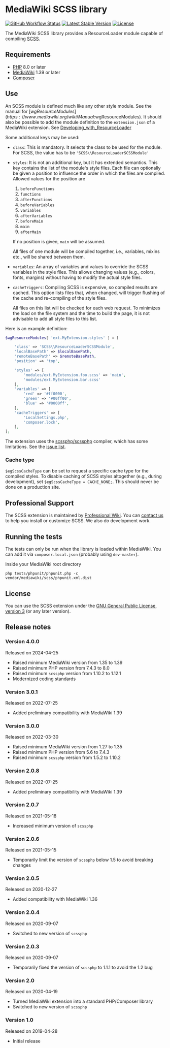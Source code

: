 # MediaWiki SCSS library

[![GitHub Workflow Status](https://img.shields.io/github/actions/workflow/status/ProfessionalWiki/SCSS/ci.yml?branch=master)](https://github.com/ProfessionalWiki/SCSS/actions?query=workflow%3ACI)
[![Latest Stable Version](https://poser.pugx.org/mediawiki/scss/v/stable)](https://packagist.org/packages/mediawiki/scss)
[![License](https://poser.pugx.org/mediawiki/scss/license)](https://packagist.org/packages/mediawiki/scss)

The MediaWiki SCSS library provides a ResourceLoader module capable of compiling [SCSS].

## Requirements

- [PHP] 8.0 or later
- [MediaWiki] 1.39 or later
- [Composer]

## Use

An SCSS module is defined much like any other style module. See the manual for
[$wgResourceModules](https://www.mediawiki.org/wiki/Manual:$wgResourceModules).
It should also be possible to add the module definition to the `extension.json`
of a MediaWiki extension. See
[Developing_with_ResourceLoader](https://www.mediawiki.org/wiki/ResourceLoader/Developing_with_ResourceLoader)

Some additional keys may be used:
* `class`:
	This is mandatory. It selects the class to be used for the module. For
 	SCSS, the value has to be `'SCSS\\ResourceLoaderSCSSModule'`
* `styles`:
	It is not an additional key, but it has extended semantics. This key
	contains the list of the module's style files. Each file can optionally be
	given a position to influence the order in which the files are compiled.
	Allowed values for the position are
	1. `beforeFunctions`
	2. `functions`
	3. `afterFunctions`
    4. `beforeVariables`
    5. `variables`
    6. `afterVariables`
    7. `beforeMain`
    8. `main`
    9. `afterMain`

	If no position is given, `main` will be assumed.

    All files of one module will be compiled together, i.e., variables, mixins
    etc., will be shared between them.

* `variables`:
	An array of variables and values to override the SCSS variables in the
	style files. This allows changing values (e.g., colors, fonts, margins)
	without having to modify the actual style files.
* `cacheTriggers`:
	Compiling SCSS is expensive, so compiled results are cached. This option
	lists files that, when changed, will trigger flushing of the cache and
	re-compiling of the style files.

	All files on this list will be checked for each web request. To minimizes the
	load on the file system and the time to build the page, it is not advisable
	to add all style files to this list.

Here is an example definition:
```php
$wgResourceModules[ 'ext.MyExtension.styles' ] = [

	'class' => 'SCSS\\ResourceLoaderSCSSModule',
	'localBasePath' => $localBasePath,
	'remoteBasePath' => $remoteBasePath,
	'position' => 'top',

	'styles' => [
		'modules/ext.MyExtension.foo.scss' => 'main',
		'modules/ext.MyExtension.bar.scss'
	],
	'variables' => [
		'red' => '#ff0000',
		'green' => '#00ff00',
		'blue' => '#0000ff',
	],
	'cacheTriggers' => [
		'LocalSettings.php',
		'composer.lock',
	],
];
```

The extension uses the [scssphp/scssphp](https://github.com/scssphp/scssphp)
compiler, which has some limitations. See the
[issue list](https://github.com/scssphp/scssphp/issues).


### Cache type

`$egScssCacheType` can be set to request a specific cache type for the compiled
styles. To disable caching of SCSS styles altogether (e.g., during development),
set `$egScssCacheType = CACHE_NONE;`. This should never be done on a production
site.

## Professional Support

The SCSS extension is maintained by [Professional Wiki](https://professional.wiki).
You can [contact us][contact-form] to help you install or customize SCSS.
We also do development work.

## Running the tests

The tests can only be run when the library is loaded within MediaWiki.
You can add it via `composer.local.json` (probably using `dev-master`).

Inside your MediaWiki root directory

    php tests/phpunit/phpunit.php -c vendor/mediawiki/scss/phpunit.xml.dist

## License

You can use the SCSS extension under the [GNU General Public License,
version 3][license] (or any later version).

[PHP]: https://php.net
[MediaWiki]: https://www.mediawiki.org/wiki/MediaWiki
[Composer]: https://getcomposer.org/
[license]: https://www.gnu.org/copyleft/gpl.html
[SCSS]: https://en.wikipedia.org/wiki/Sass_(stylesheet_language)
[contact-form]: https://professional.wiki/en/contact

## Release notes

### Version 4.0.0

Released on 2024-04-25

* Raised minimum MediaWiki version from 1.35 to 1.39
* Raised minimum PHP version from 7.4.3 to 8.0
* Raised minimum `scssphp` version from 1.10.2 to 1.12.1
* Modernized coding standards

### Version 3.0.1

Released on 2022-07-25

* Added preliminary compatibility with MediaWiki 1.39

### Version 3.0.0

Released on 2022-03-30

* Raised minimum MediaWiki version from 1.27 to 1.35
* Raised minimum PHP version from 5.6 to 7.4.3
* Raised minimum `scssphp` version from 1.5.2 to 1.10.2

### Version 2.0.8

Released on 2022-07-25

* Added preliminary compatibility with MediaWiki 1.39

### Version 2.0.7

Released on 2021-05-18

* Increased minimum version of `scssphp`

### Version 2.0.6

Released on 2021-05-15

* Temporarily limit the version of `scssphp` below 1.5 to avoid breaking changes

### Version 2.0.5

Released on 2020-12-27

* Added compatibility with MediaWiki 1.36

### Version 2.0.4

Released on 2020-09-07

* Switched to new version of `scssphp`

### Version 2.0.3

Released on 2020-09-07

* Temporarily fixed the version of `scssphp` to 1.1.1 to avoid the 1.2 bug

### Version 2.0

Released on 2020-04-19

* Turned MediaWiki extension into a standard PHP/Composer library
* Switched to new version of `scssphp`

### Version 1.0

Released on 2019-04-28

* Initial release
